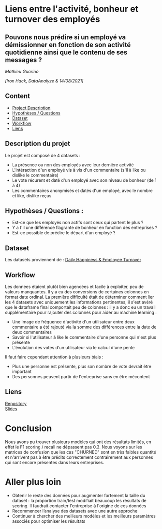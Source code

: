 # Liens entre l'activité, bonheur et turnover des employés

## Pouvons nous prédire si un employé va démissionner en fonction de son activité quotidienne ainsi que le contenu de ses messages ?



*Mathieu Guarino*

*[Iron Hack, DataAnalyze & 14/08/2021]*

## Content
- [Project Description](#project-description)
- [Hypothèses / Questions](#hypotheses-/-questions)
- [Dataset](#dataset)
- [Workflow](#workflow)
- [Liens](#liens)

<a name="project-description"></a>

## Description du projet
Le projet est composé de 4 datasets :
- La présence ou non des employés avec leur dernière activité
- L'intéraction d'un employé vis à vis d'un commentaire (s'il à like ou dislike le commentaire)
- Le vote récurent et daté d'un employé avec son niveau de bonheur (de 1 à 4)
- Les commentaires anonymisés et datés d'un employé, avec le nombre et like, dislike reçus


<a name="hypotheses-/-questions"></a>

## Hypothèses / Questions :
- Est-ce que les employés non actifs sont ceux qui partent le plus ?
- Y a t'il une différence flagrante de bonheur en fonction des entreprises ? 
- Est-ce possible de prédire le départ d'un employé ?

<a name="dataset"></a>

## Dataset
Les datasets proviennent de :
[Daily Happiness & Employee Turnover](https://www.kaggle.com/harriken/employeeturnover)


<a name="workflow"></a>

## Workflow
Les données étaient plutôt bien agencées et facile à exploiter, peu de valeurs manquantes. Il y a eu des conversions de certaines colonnes en format date ordinal. 
La première difficulté était de déterminer comment lier les 4 datasets avec uniquement les informations pertinentes, il s'est avéré que le dataframe final comportait peu de colonnes : il y a donc eu un travail supplémentaire pour rajouter des colonnes pour aider au machine learning :

- Une image de fréquence d'activité d'un utilisateur entre deux commentaire a été rajouté via la somme des différences entre la date de deux commentaires
- Savoir si l'utilisateur à like le commentaire d'une personne qui n'est plus présente 
- L'évolution des votes d'un utilisateur via le calcul d'une pente

Il faut faire cependant attention à plusieurs biais : 
- Plus une personne est présente, plus son nombre de vote devrait être important
- Des personnes peuvent partir de l'entreprise sans en être mécontent



<a name="links"></a>

## Liens

[Repository](https://github.com/screamzz/FinalProjectIronHack/)   
[Slides](https://docs.google.com/presentation/d/1ttM1pxhvZ5AhgW1_1CAfIMsCXi-a3zxtHxyUmShknHc/edit?usp=sharing)

# Conclusion

Nous avons pu trouver plusieurs modèles qui ont des résultats limités, en effet le F1 scoring / recall ne dépassent pas 0.3. Nous voyons sur les matrices de confusion que les cas "CHURNED" sont en très faibles quantité et n'arrivent pas à être prédits correctement contrairement aux personnes qui sont encore présentes dans leurs entreprises.

# Aller plus loin

- Obtenir le reste des données pour augmenter fortement la taille du dataset : la proportion train/test modifiait beaucoup les résultats de scoring. Il faudrait contacter l'entreprise à l'origine de ces données 
- Recommencer l’analyse des datasets avec une autre approche
- Continuer à chercher des meilleurs modèles et les meilleurs paramètres associés pour optimiser les résultats

